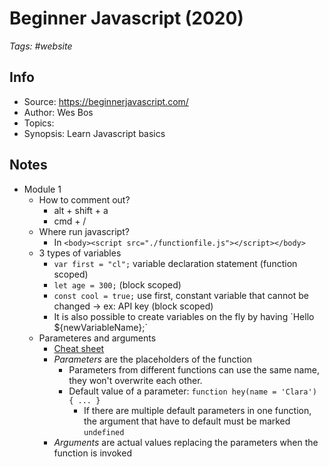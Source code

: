 # Beginner Javascript (2020)

_Tags: #website_

## Info

- Source: https://beginnerjavascript.com/
- Author: Wes Bos
- Topics: 
- Synopsis: Learn Javascript basics

## Notes
- Module 1
  - How to comment out?
    - alt + shift + a
    - cmd + /
  - Where run javascript?
    - In `<body><script src="./functionfile.js"></script></body>`
  - 3 types of variables
    - `var first = "cl";` variable declaration statement (function scoped)
    - `let age = 300;` (block scoped)
    - `const cool = true;` use first, constant variable that cannot be changed -> ex: API key (block scoped)
    - It is also possible to create variables on the fly by having \`Hello ${newVariableName};\`
  - Parameteres and arguments
    - [Cheat sheet](https://github.com/wesbos/beginner-javascript/blob/master/function-definition.jpg)
    - *Parameters* are the placeholders of the function
      - Parameters from different functions can use the same name, they won't overwrite each other.
      - Default value of a parameter: `function hey(name = 'Clara') { ... }`
        - If there are multiple default parameters in one function, the argument that have to default must be marked `undefined`
    - *Arguments* are actual values replacing the parameters when the function is invoked

